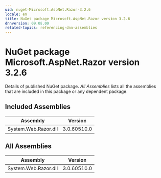 ```yaml
---
uid: nuget-Microsoft.AspNet.Razor-3.2.6
locale: en
title: NuGet package Microsoft.AspNet.Razor version 3.2.6
dnnversion: 09.08.00
related-topics: referencing-dnn-assemblies
---
```


# NuGet package Microsoft.AspNet.Razor version 3.2.6
Details of published NuGet package.
*All Assemblies* lists all the assemblies that are included in this package or any dependent package.

## Included Assemblies

|Assembly|Version|
|---|---|
|System.Web.Razor.dll|3.0.60510.0|

## All Assemblies

|Assembly|Version|
|---|---|
|System.Web.Razor.dll|3.0.60510.0|

